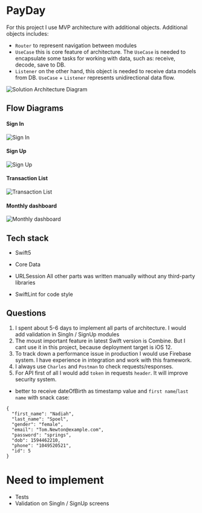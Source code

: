 # PayDay
For this project I use MVP architecture with additional objects.
Additional objects includes:
- `Router` to represent navigation between modules
- `UseCase` this is core feature of architecture. The `UseCase` is needed to encapsulate some tasks for working with data, such as: receive, decode, save to DB.
- `Listener` on the other hand, this object is needed to receive data models from DB.
`UseCase` + `Listener` represents unidirectional data flow.

![Solution Architecture Diagram](https://api.monosnap.com/file/download?id=HExPFBSrYge0mY3LvodQxD1RY9yUHx)

## Flow Diagrams

#### Sign In
![Sign In](https://api.monosnap.com/file/download?id=EIaPKjKuo9egrbZRRmr5GKX2xujIKS)

#### Sign Up
![Sign Up](https://api.monosnap.com/file/download?id=iLNMLn6lic4awfY2p8Bwt8IJdxBsOO)

#### Transaction List
![Transaction List](https://api.monosnap.com/file/download?id=X0zrNcgv5NtFkqOcKO7EGjrRpj6RGx)

#### Monthly dashboard
![Monthly dashboard](https://api.monosnap.com/file/download?id=wWDCnY0XqmKYWMYj5bxC9wOyiN4Ovh)

## Tech stack
* Swift5
* Core Data
* URLSession
All other parts was written manually without any third-party libraries

* SwiftLint for code style

## Questions
1. I spent about 5-6 days to implement all parts of architecture. I would add validation in SingIn / SignUp modules
2. The moust important feature in latest Swift version is Combine.
But I cant use it in this project, because deployment target is iOS 12.
3. To track down a performance issue in production I would use Firebase system. I have experience in integration and work with this framework.
4. I always use `Charles` and `Postman` to check requests/responses.  
5. For API first of all I would add `token` in requests `header`. It will improve security system.
- better to receive dateOfBirth as timestamp value and `first name`/`last name` with snack case:
```
{
  "first_name": "Nadiah",
  "last_name": "Spoel",
  "gender": "female",
  "email": "Tom.Newton@example.com",
  "password": "springs",
  "dob": 1594462210,
  "phone": "1049520521",
  "id": 5
}
```

# Need to implement
- Tests
- Validation on SingIn / SignUp screens
